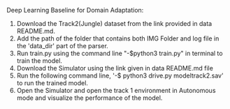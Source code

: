 Deep Learning Baseline for Domain Adaptation:
1) Download the Track2(Jungle) dataset from the link provided in data README.md.
2) Add the path of the folder that contains both IMG Folder and log file in the 'data_dir' part of the parser.
3) Run train.py  using the command line "-$python3 train.py" in terminal to train the model.
4) Download the Simulator using the link given in data README.md file
5) Run the following command line, '-$ python3 drive.py modeltrack2.sav' to run the trained model.
6) Open the Simulator and open the track 1 environment in Autonomous mode and visualize the performance of the model.
